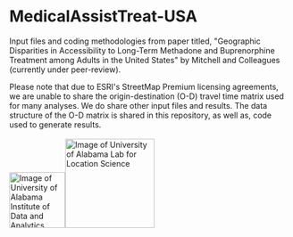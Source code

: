# MedicalAssistTreat-USA
Input files and coding methodologies from paper titled, "Geographic Disparities in Accessibility to Long-Term Methadone and Buprenorphine Treatment among Adults in the United States" by Mitchell and Colleagues (currently under peer-review).


Please note that due to ESRI's StreetMap Premium licensing agreements, we are unable to share the origin-destination (O-D) travel time matrix used for many analyses. We do share other input files and results. The data structure of the O-D matrix is shared in this repository, as well as, code used to generate results.
<br><br>
<img src="https://github.com/lewis060-UAT/xcjvb_2363/blob/master/Images/CapstoneA2Logo.InstituteDataAnalytics.png?raw=true" alt="Image of University of Alabama Institute of Data and Analytics" height="100"><img src="https://github.com/lewis060-UAT/xcjvb_2363/blob/master/Images/lablocsci_logo_bg.png?raw=true" alt="Image of University of Alabama Lab for Location Science" height="160">

